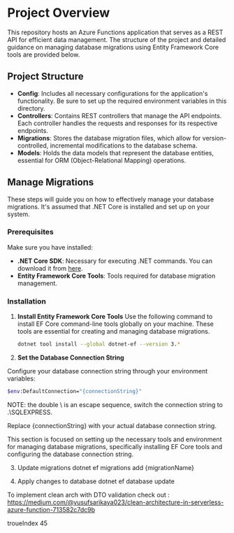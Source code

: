 # Project Overview

This repository hosts an Azure Functions application that serves as a REST API for efficient data management. The structure of the project and detailed guidance on managing database migrations using Entity Framework Core tools are provided below.

## Project Structure

- **Config**: Includes all necessary configurations for the application's functionality. Be sure to set up the required environment variables in this directory.
- **Controllers**: Contains REST controllers that manage the API endpoints. Each controller handles the requests and responses for its respective endpoints.
- **Migrations**: Stores the database migration files, which allow for version-controlled, incremental modifications to the database schema.
- **Models**: Holds the data models that represent the database entities, essential for ORM (Object-Relational Mapping) operations.

## Manage Migrations

These steps will guide you on how to effectively manage your database migrations. It's assumed that .NET Core is installed and set up on your system.

### Prerequisites

Make sure you have installed:
- **.NET Core SDK**: Necessary for executing .NET commands. You can download it from [here](https://dotnet.microsoft.com/download).
- **Entity Framework Core Tools**: Tools required for database migration management.

### Installation

1. **Install Entity Framework Core Tools**
   Use the following command to install EF Core command-line tools globally on your machine. These tools are essential for creating and managing database migrations.

   ```bash
   dotnet tool install --global dotnet-ef --version 3.*
   ```

1. **Set the Database Connection String**

Configure your database connection string through your environment variables:

   ```bash
   $env:DefaultConnection="{connectionString}"
   ```
NOTE: the double \\ is an escape sequence, switch the connection string to .\SQLEXPRESS.

Replace {connectionString} with your actual database connection string.


This section is focused on setting up the necessary tools and environment for managing database migrations, specifically installing EF Core tools and configuring the database connection string.

3. Update migrations
dotnet ef migrations add {migrationName}

4. Apply changes to database
dotnet ef database update


To implement clean arch with DTO validation check out : https://medium.com/@yusufsarikaya023/clean-architecture-in-serverless-azure-function-713582c7dc9b


troueIndex 45 